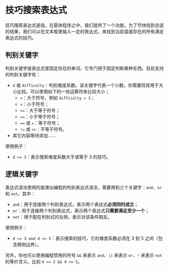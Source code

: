 # 技巧搜索表达式

技巧搜索表达式是指，在窗体程序之中，我们提供了一个功能，为了尽快找到合适的结果，我们可以在文本框里输入一定的表达式，来找到当前盘面存在的所有满足表达式的技巧。

## 判别关键字

判别关键字是表达式里固定存在的单词，它专门用于固定判断某种东西。目前支持的判别关键字有：

* `d` 或 `difficulty`：判别难度系数。该关键字代表一个小数，你需要将其用于大小比较。可以使用如下的一些运算符来比较大小；
  * `>`：大于符号，例如 `difficulty > 3`；
  * `<`：小于符号；
  * `>=`：大于等于符号；
  * `<=`：小于等于符号；
  * `==` 或 `=`：等于符号；
  * `!=` 或 `<>`：不等于符号。
* 其它内容等待添加……

使用例子：

* `d >= 3`：表示搜索难度系数大于或等于 3 的技巧。

## 逻辑关键字

表达式语法使用的是类似编程的判别表达式语法，需要用到三个关键字：`and`、`or` 和 `not`。其中：

* `and`：用于连接两个判别表达式，表示两个表达式**必须同时成立**；
* `or`：用于连接两个判别表达式，表示两个表达式**只需要满足至少一个**；
* `not`：用于配在判别式的左侧，表示对该条件取反。

使用例子：

* `d >= 3 and d <= 5`：表示搜索的技巧，它的难度系数必须在 3 到 5 之间（包含两侧边界）。

另外，你也可以使用编程惯用的符号 `&&` 来表示 `and`、`||` 来表示 `or`、`!` 来表示 `not` 的等价含义。比如 `d >= 3 && d <= 5`。